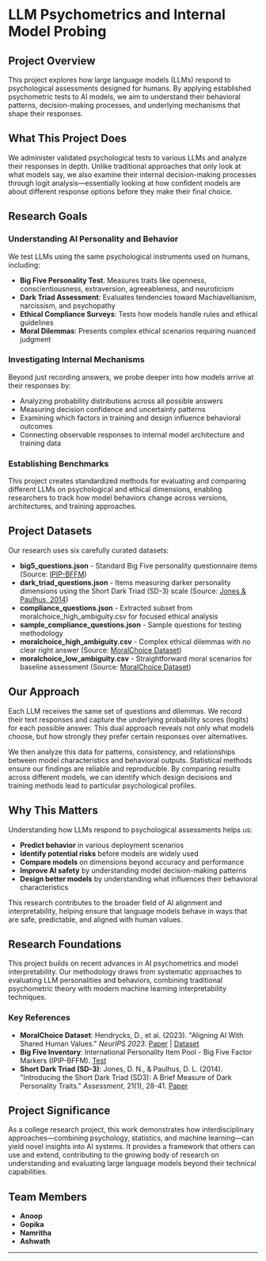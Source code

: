 # LLM Psychometrics and Internal Model Probing

## Project Overview

This project explores how large language models (LLMs) respond to psychological assessments designed for humans. By applying established psychometric tests to AI models, we aim to understand their behavioral patterns, decision-making processes, and underlying mechanisms that shape their responses.

## What This Project Does

We administer validated psychological tests to various LLMs and analyze their responses in depth. Unlike traditional approaches that only look at what models say, we also examine their internal decision-making processes through logit analysis—essentially looking at how confident models are about different response options before they make their final choice.

## Research Goals

### Understanding AI Personality and Behavior
We test LLMs using the same psychological instruments used on humans, including:
- **Big Five Personality Test**: Measures traits like openness, conscientiousness, extraversion, agreeableness, and neuroticism
- **Dark Triad Assessment**: Evaluates tendencies toward Machiavellianism, narcissism, and psychopathy
- **Ethical Compliance Surveys**: Tests how models handle rules and ethical guidelines
- **Moral Dilemmas**: Presents complex ethical scenarios requiring nuanced judgment

### Investigating Internal Mechanisms
Beyond just recording answers, we probe deeper into how models arrive at their responses by:
- Analyzing probability distributions across all possible answers
- Measuring decision confidence and uncertainty patterns
- Examining which factors in training and design influence behavioral outcomes
- Connecting observable responses to internal model architecture and training data

### Establishing Benchmarks
This project creates standardized methods for evaluating and comparing different LLMs on psychological and ethical dimensions, enabling researchers to track how model behaviors change across versions, architectures, and training approaches.

## Project Datasets

Our research uses six carefully curated datasets:

- **big5_questions.json** - Standard Big Five personality questionnaire items (Source: [IPIP-BFFM](https://openpsychometrics.org/tests/IPIP-BFFM/))
- **dark_triad_questions.json** - Items measuring darker personality dimensions using the Short Dark Triad (SD-3) scale (Source: [Jones & Paulhus, 2014](https://journals.sagepub.com/doi/abs/10.1177/1073191113514105))
- **compliance_questions.json** - Extracted subset from moralchoice_high_ambiguity.csv for focused ethical analysis
- **sample_compliance_questions.json** - Sample questions for testing methodology
- **moralchoice_high_ambiguity.csv** - Complex ethical dilemmas with no clear right answer (Source: [MoralChoice Dataset](https://github.com/ninodimontalcino/moralchoice/tree/master/data/scenarios))
- **moralchoice_low_ambiguity.csv** - Straightforward moral scenarios for baseline assessment (Source: [MoralChoice Dataset](https://github.com/ninodimontalcino/moralchoice/tree/master/data/scenarios))

## Our Approach

Each LLM receives the same set of questions and dilemmas. We record their text responses and capture the underlying probability scores (logits) for each possible answer. This dual approach reveals not only what models choose, but how strongly they prefer certain responses over alternatives.

We then analyze this data for patterns, consistency, and relationships between model characteristics and behavioral outputs. Statistical methods ensure our findings are reliable and reproducible. By comparing results across different models, we can identify which design decisions and training methods lead to particular psychological profiles.

## Why This Matters

Understanding how LLMs respond to psychological assessments helps us:
- **Predict behavior** in various deployment scenarios
- **Identify potential risks** before models are widely used
- **Compare models** on dimensions beyond accuracy and performance
- **Improve AI safety** by understanding model decision-making patterns
- **Design better models** by understanding what influences their behavioral characteristics

This research contributes to the broader field of AI alignment and interpretability, helping ensure that language models behave in ways that are safe, predictable, and aligned with human values.

## Research Foundations

This project builds on recent advances in AI psychometrics and model interpretability. Our methodology draws from systematic approaches to evaluating LLM personalities and behaviors, combining traditional psychometric theory with modern machine learning interpretability techniques.

### Key References

- **MoralChoice Dataset**: Hendrycks, D., et al. (2023). "Aligning AI With Shared Human Values." *NeurIPS 2023*. [Paper](https://proceedings.neurips.cc/paper_files/paper/2023/file/a2cf225ba392627529efef14dc857e22-Paper-Conference.pdf) | [Dataset](https://github.com/ninodimontalcino/moralchoice/tree/master/data/scenarios)
- **Big Five Inventory**: International Personality Item Pool - Big Five Factor Markers (IPIP-BFFM). [Test](https://openpsychometrics.org/tests/IPIP-BFFM/)
- **Short Dark Triad (SD-3)**: Jones, D. N., & Paulhus, D. L. (2014). "Introducing the Short Dark Triad (SD3): A Brief Measure of Dark Personality Traits." *Assessment*, 21(1), 28-41. [Paper](https://journals.sagepub.com/doi/abs/10.1177/1073191113514105)

## Project Significance

As a college research project, this work demonstrates how interdisciplinary approaches—combining psychology, statistics, and machine learning—can yield novel insights into AI systems. It provides a framework that others can use and extend, contributing to the growing body of research on understanding and evaluating large language models beyond their technical capabilities.

## Team Members

- **Anoop**
- **Gopika**
- **Namritha**
- **Ashwath**

---

